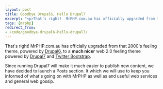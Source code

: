 ```yaml
---
layout: post
title: Goodbye Drupal6, Hello Drupal7
excerpt: "<p>That's right!  MrPHP.com.au has officially upgraded from that 2000's feeling theme, powered by Drupal6, to a much nicer web 2.0 feeling theme powered by Drupal7 and Twitter Bootstrap.</p>"
tags: [mrphp]
redirect_from:
- /code/goodbye-drupal6-hello-drupal7/
---
```

That's right!  MrPHP.com.au has officially upgraded from that 2000's feeling theme, powered by <a href="http://www.drupal.org/drupal-6.0">Drupal6</a>, to a <strong>much nicer</strong> web 2.0 feeling theme powered by <a href="http://www.drupal.org/drupal-7.0">Drupal7</a> and <a href="http://twitter.github.com/bootstrap/">Twitter Bootstrap</a>.

Since running Drupal7 will make it much easier to publish new content, we have decided to launch a Posts section.  It  which we will use to keep you informed of what's going on with MrPHP as well as and useful web services and general web gossip.

